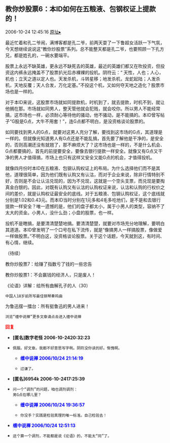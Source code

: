 ## 教你炒股票6：本ID如何在五粮液、包钢权证上提款的！
2006-10-24 12:45:16
[原址▸](http://www.fxgan.com/chan_time/2006_07_12/361.htm)



 



 


 最近忙着和孔二爷闹，满博客都是孔二爷，前两天耍了一下鲁超女活跃一下气氛，今天想继续说说这“教你炒股票”系列。总不能整天都是孔二爷，也要照顾一下孔方兄，都是姓孔的，一碗水要端平。


 


  股票上永远不缺英雄，更永远不缺死去的英雄，最近的英雄们都又在吹投资，但投资这内裤永远掩盖不了股票扒光后赤裸裸的投机。阴符云：“ 天性，人也；人心，机也；立天之道以定人也。天发杀机，斗转星移；地发杀机，龙蛇起陆；人发杀机，天地反覆；天人合发，万化定基。”不投这个机，又如何夺天地之造化？股票市场也是一样的。


 


  对于本ID来说，这股票市场就如同提款机，时机到了，就去提款，时机不到，就让他搁在那。市场就如同男人，整天管他就会犯贱，就会咬你。所以男人不能经常搞，这市场也一样，必须耐心等待他的骚动，他不骚动，是不能搞的。本ID曾写帖子“G股是G点，大牛不用套！”，连G点都不明白，是没资格谈论股票的。


 


  如同要找到男人的G点，就要对这男人充分了解，要找到这市场的G点，其道理是一样的。但就像光知道男人有G点还是不能乱搞，首先要了解他是干净的，是安全的，否则高潮还没有就翘了，那不麻烦大了？这市场也是一样的，不是什么机会、G点都要搞的，首先的前提要安全，要像去银行提款一样安全。就像又有G点又干净的男人才值得搞，市场上也只有这样又安全又能G点的机会，才值得投机。


 


  就像四月份时本ID在五粮液、包钢认购权证上的布局。为什么选择他们而不是其他，道理很简单，因为他们既有认购又有认沽，而对于企业来说，除非行情特别不好，否则是不会让认沽兑现的，因为不兑现，这就是一个空头支票，而兑现是要掏真金白银的。因此，对既有认购又有认沽的认购权证来说，认沽和认购的行权价之间的差价，就是认购权证最安全的底线。对于五粮液、包钢认购权证，这个底线就分别是1.02和0.43元。而本ID当时分别在1元多和4毛多吃他们，是不是和去银行提款一样安全？唯一遗憾的是，他们的盘子都太小，属于小男人的类型，容纳不了太大的资金。小男人，没什么劲；小盘的股票，也一样。


 


  投机不是瞎搞，是要清清楚楚地搞。要清清楚楚，就要对市场充分地理解，要明白其道道。本ID曾发明了一个口号在私下流传，就是“像搞男人一样搞股票，像做爱一样做股票。”不明白这，没资格谈论股票。关于这个话题，今天就到这，有时间、有心情，继续。


 


 （待续）


 


 教你炒股票7：给赚了指数亏了钱的一些忠告


 


 教你炒股票1：不会赢钱的经济人，只是废人！


 


 
  
   《论语》详解：给所有曲解孔子的人（30）
  
  
   
  
  
   
    中国人18岁前所写最佳钢琴奏鸣曲
   
  
 
 
  
 
 
  为鲁迅摆一擂台：所有挺鲁迅的男人进来！
 
 
  
   
  
  
   
  
  
   
    浏览“缠中说禅”更多文章请点击进入缠中说禅
   
  
 





<font color='red'>**回复**</font>


- **[匿名]数字老怪 2006-10-2420:32:23**
- ```
  佩服。好文章。我都不好意思写字咧。阴符没你读的好。惭愧啊。
  ```
   - **<font color='blue'>缠中说禅 2006/10/24 21:14:19</font>**
   - ```
     过谦了。
     ```
- **[匿名]6954k 2006-10-2417:25:39**
- ```
  问一个“调剂”的问题，咱也调剂调剂：
  男G点在哪儿里？
  ```
   - **<font color='blue'>缠中说禅 2006/10/24 19:36:57</font>**
   - ```
     你没手？实践是检验真理的唯一标准。自己检验去！
     ```
- **<font color='blue'>缠中说禅 2006/10/24 12:51:13</font>**
- ```
  这个算一个调剂，不能都是说《论语》的，不能太“同”了。
  ```
